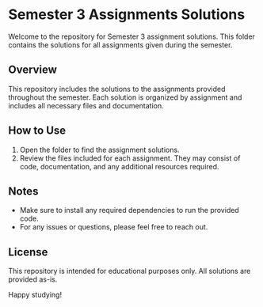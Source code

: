 # Semester 3 Assignments Solutions

Welcome to the repository for Semester 3 assignment solutions. This folder contains the solutions for all assignments given during the semester.

## Overview

This repository includes the solutions to the assignments provided throughout the semester. Each solution is organized by assignment and includes all necessary files and documentation.

## How to Use

1. Open the folder to find the assignment solutions.
2. Review the files included for each assignment. They may consist of code, documentation, and any additional resources required.

## Notes

- Make sure to install any required dependencies to run the provided code.
- For any issues or questions, please feel free to reach out.

## License

This repository is intended for educational purposes only. All solutions are provided as-is.

Happy studying!
